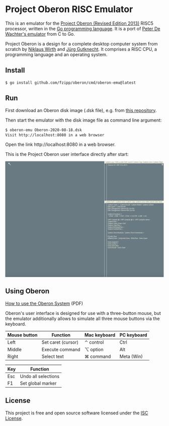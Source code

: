 # Project Oberon RISC Emulator

This is an emulator for the [Project Oberon (Revised Edition 2013)](https://people.inf.ethz.ch/wirth/ProjectOberon/index.html)
RISC5 processor, written in the [Go programming language](https://golang.org).
It is a port of [Peter De Wachter's emulator](https://github.com/pdewacht/oberon-risc-emu) from C to Go.

Project Oberon is a design for a complete desktop computer system from scratch by
[Niklaus Wirth](https://people.inf.ethz.ch/wirth/) and
[Jürg Gutknecht](https://en.wikipedia.org/wiki/J%C3%BCrg_Gutknecht).
It comprises a RISC CPU, a programming language and an operating system.

## Install

```
$ go install github.com/fzipp/oberon/cmd/oberon-emu@latest
```

## Run

First download an Oberon disk image (.dsk file), e.g. from
[this repository](https://github.com/pdewacht/oberon-risc-emu/tree/master/DiskImage).

Then start the emulator with the disk image file as command line argument:

```
$ oberon-emu Oberon-2020-08-18.dsk
Visit http://localhost:8080 in a web browser
```
Open the link http://localhost:8080 in a web browser.

This is the Project Oberon user interface directly after start:

![Project Oberon](doc/screenshot1.png?raw=true "Project Oberon directly after start")

## Using Oberon

[How to use the Oberon System](https://people.inf.ethz.ch/wirth/ProjectOberon/UsingOberon.pdf) (PDF)

Oberon's user interface is designed for use with a three-button mouse,
but the emulator additionally allows to simulate all three mouse buttons via
the keyboard.

| Mouse button | Function           | Mac keyboard | PC keyboard |
|--------------|--------------------|--------------|-------------|
| Left         | Set caret (cursor) | ⌃ control    | Ctrl        |
| Middle       | Execute command    | ⌥ option     | Alt         |
| Right        | Select text        | ⌘ command    | Meta (Win)  |


| Key   | Function            |
|-------|---------------------|
| Esc   | Undo all selections |
| F1    | Set global marker   |

## License

This project is free and open source software licensed under the
[ISC License](LICENSE).

